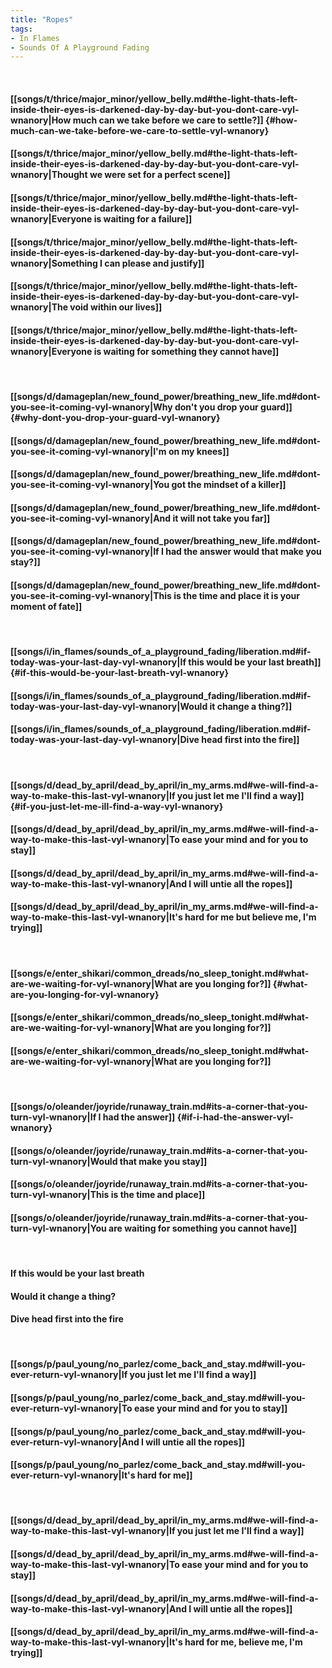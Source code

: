 ```yaml
---
title: "Ropes"
tags:
- In Flames
- Sounds Of A Playground Fading
---
```

&nbsp;
#### [[songs/t/thrice/major_minor/yellow_belly.md#the-light-thats-left-inside-their-eyes-is-darkened-day-by-day-but-you-dont-care-vyl-wnanory|How much can we take before we care to settle?]] {#how-much-can-we-take-before-we-care-to-settle-vyl-wnanory}
#### [[songs/t/thrice/major_minor/yellow_belly.md#the-light-thats-left-inside-their-eyes-is-darkened-day-by-day-but-you-dont-care-vyl-wnanory|Thought we were set for a perfect scene]]
#### [[songs/t/thrice/major_minor/yellow_belly.md#the-light-thats-left-inside-their-eyes-is-darkened-day-by-day-but-you-dont-care-vyl-wnanory|Everyone is waiting for a failure]]
#### [[songs/t/thrice/major_minor/yellow_belly.md#the-light-thats-left-inside-their-eyes-is-darkened-day-by-day-but-you-dont-care-vyl-wnanory|Something I can please and justify]]
#### [[songs/t/thrice/major_minor/yellow_belly.md#the-light-thats-left-inside-their-eyes-is-darkened-day-by-day-but-you-dont-care-vyl-wnanory|The void within our lives]]
#### [[songs/t/thrice/major_minor/yellow_belly.md#the-light-thats-left-inside-their-eyes-is-darkened-day-by-day-but-you-dont-care-vyl-wnanory|Everyone is waiting for something they cannot have]]
&nbsp;
#### [[songs/d/damageplan/new_found_power/breathing_new_life.md#dont-you-see-it-coming-vyl-wnanory|Why don't you drop your guard]] {#why-dont-you-drop-your-guard-vyl-wnanory}
#### [[songs/d/damageplan/new_found_power/breathing_new_life.md#dont-you-see-it-coming-vyl-wnanory|I'm on my knees]]
#### [[songs/d/damageplan/new_found_power/breathing_new_life.md#dont-you-see-it-coming-vyl-wnanory|You got the mindset of a killer]]
#### [[songs/d/damageplan/new_found_power/breathing_new_life.md#dont-you-see-it-coming-vyl-wnanory|And it will not take you far]]
#### [[songs/d/damageplan/new_found_power/breathing_new_life.md#dont-you-see-it-coming-vyl-wnanory|If I had the answer would that make you stay?]]
#### [[songs/d/damageplan/new_found_power/breathing_new_life.md#dont-you-see-it-coming-vyl-wnanory|This is the time and place it is your moment of fate]]
&nbsp;
#### [[songs/i/in_flames/sounds_of_a_playground_fading/liberation.md#if-today-was-your-last-day-vyl-wnanory|If this would be your last breath]] {#if-this-would-be-your-last-breath-vyl-wnanory}
#### [[songs/i/in_flames/sounds_of_a_playground_fading/liberation.md#if-today-was-your-last-day-vyl-wnanory|Would it change a thing?]]
#### [[songs/i/in_flames/sounds_of_a_playground_fading/liberation.md#if-today-was-your-last-day-vyl-wnanory|Dive head first into the fire]]
&nbsp;
#### [[songs/d/dead_by_april/dead_by_april/in_my_arms.md#we-will-find-a-way-to-make-this-last-vyl-wnanory|If you just let me I'll find a way]] {#if-you-just-let-me-ill-find-a-way-vyl-wnanory}
#### [[songs/d/dead_by_april/dead_by_april/in_my_arms.md#we-will-find-a-way-to-make-this-last-vyl-wnanory|To ease your mind and for you to stay]]
#### [[songs/d/dead_by_april/dead_by_april/in_my_arms.md#we-will-find-a-way-to-make-this-last-vyl-wnanory|And I will untie all the ropes]]
#### [[songs/d/dead_by_april/dead_by_april/in_my_arms.md#we-will-find-a-way-to-make-this-last-vyl-wnanory|It's hard for me but believe me, I'm trying]]
&nbsp;
#### [[songs/e/enter_shikari/common_dreads/no_sleep_tonight.md#what-are-we-waiting-for-vyl-wnanory|What are you longing for?]] {#what-are-you-longing-for-vyl-wnanory}
#### [[songs/e/enter_shikari/common_dreads/no_sleep_tonight.md#what-are-we-waiting-for-vyl-wnanory|What are you longing for?]]
#### [[songs/e/enter_shikari/common_dreads/no_sleep_tonight.md#what-are-we-waiting-for-vyl-wnanory|What are you longing for?]]
&nbsp;
#### [[songs/o/oleander/joyride/runaway_train.md#its-a-corner-that-you-turn-vyl-wnanory|If I had the answer]] {#if-i-had-the-answer-vyl-wnanory}
#### [[songs/o/oleander/joyride/runaway_train.md#its-a-corner-that-you-turn-vyl-wnanory|Would that make you stay]]
#### [[songs/o/oleander/joyride/runaway_train.md#its-a-corner-that-you-turn-vyl-wnanory|This is the time and place]]
#### [[songs/o/oleander/joyride/runaway_train.md#its-a-corner-that-you-turn-vyl-wnanory|You are waiting for something you cannot have]]
&nbsp;
#### If this would be your last breath
#### Would it change a thing?
#### Dive head first into the fire
&nbsp;
#### [[songs/p/paul_young/no_parlez/come_back_and_stay.md#will-you-ever-return-vyl-wnanory|If you just let me I'll find a way]]
#### [[songs/p/paul_young/no_parlez/come_back_and_stay.md#will-you-ever-return-vyl-wnanory|To ease your mind and for you to stay]]
#### [[songs/p/paul_young/no_parlez/come_back_and_stay.md#will-you-ever-return-vyl-wnanory|And I will untie all the ropes]]
#### [[songs/p/paul_young/no_parlez/come_back_and_stay.md#will-you-ever-return-vyl-wnanory|It's hard for me]]
&nbsp;
#### [[songs/d/dead_by_april/dead_by_april/in_my_arms.md#we-will-find-a-way-to-make-this-last-vyl-wnanory|If you just let me I'll find a way]]
#### [[songs/d/dead_by_april/dead_by_april/in_my_arms.md#we-will-find-a-way-to-make-this-last-vyl-wnanory|To ease your mind and for you to stay]]
#### [[songs/d/dead_by_april/dead_by_april/in_my_arms.md#we-will-find-a-way-to-make-this-last-vyl-wnanory|And I will untie all the ropes]]
#### [[songs/d/dead_by_april/dead_by_april/in_my_arms.md#we-will-find-a-way-to-make-this-last-vyl-wnanory|It's hard for me, believe me, I'm trying]]

